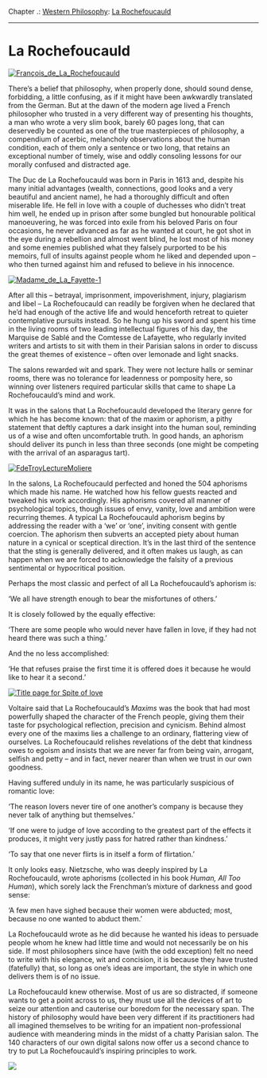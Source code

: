Chapter .: [Western Philosophy](https://www.theschooloflife.com/thebookoflife/category/leisure/western-philosophy/): [La Rochefoucauld](https://www.theschooloflife.com/thebookoflife/the-great-philosophers-la-rochefoucauld/)

* * *

# La Rochefoucauld

[![François_de_La_Rochefoucauld](https://www.theschooloflife.com/thebookoflife/wp-content/uploads/2014/11/Fran%C3%A7ois_de_La_Rochefoucauld1.jpg)](http://www.thebookoflife.org/wp-content/uploads/2014/11/Fran%C3%A7ois_de_La_Rochefoucauld1.jpg)

There’s a belief that philosophy, when properly done, should sound dense, forbidding, a little confusing, as if it might have been awkwardly translated from the German. But at the dawn of the modern age lived a French philosopher who trusted in a very different way of presenting his thoughts, a man who wrote a very slim book, barely 60 pages long, that can deservedly be counted as one of the true masterpieces of philosophy, a compendium of acerbic, melancholy observations about the human condition, each of them only a sentence or two long, that retains an exceptional number of timely, wise and oddly consoling lessons for our morally confused and distracted age.

The Duc de La Rochefoucauld was born in Paris in 1613 and, despite his many initial advantages (wealth, connections, good looks and a very beautiful and ancient name), he had a thoroughly difficult and often miserable life. He fell in love with a couple of duchesses who didn’t treat him well, he ended up in prison after some bungled but honourable political manoeuvering, he was forced into exile from his beloved Paris on four occasions, he never advanced as far as he wanted at court, he got shot in the eye during a rebellion and almost went blind, he lost most of his money and some enemies published what they falsely purported to be his memoirs, full of insults against people whom he liked and depended upon – who then turned against him and refused to believe in his innocence.

[![Madame_de_La_Fayette-1](https://www.theschooloflife.com/thebookoflife/wp-content/uploads/2014/11/Madame_de_La_Fayette-11.jpg)](http://www.thebookoflife.org/wp-content/uploads/2014/11/Madame_de_La_Fayette-11.jpg)

After all this – betrayal, imprisonment, impoverishment, injury, plagiarism and libel – La Rochefoucauld can readily be forgiven when he declared that he’d had enough of the active life and would henceforth retreat to quieter contemplative pursuits instead. So he hung up his sword and spent his time in the living rooms of two leading intellectual figures of his day, the Marquise de Sablé and the Comtesse de Lafayette, who regularly invited writers and artists to sit with them in their Parisian salons in order to discuss the great themes of existence – often over lemonade and light snacks.

The salons rewarded wit and spark. They were not lecture halls or seminar rooms, there was no tolerance for leadenness or pomposity here, so winning over listeners required particular skills that came to shape La Rochefoucauld’s mind and work.

It was in the salons that La Rochefoucauld developed the literary genre for which he has become known: that of the maxim or aphorism, a pithy statement that deftly captures a dark insight into the human soul, reminding us of a wise and often uncomfortable truth. In good hands, an aphorism should deliver its punch in less than three seconds (one might be competing with the arrival of an asparagus tart).

[![FdeTroyLectureMoliere](https://www.theschooloflife.com/thebookoflife/wp-content/uploads/2014/11/FdeTroyLectureMoliere.jpg)](http://www.thebookoflife.org/wp-content/uploads/2014/11/FdeTroyLectureMoliere.jpg)

In the salons, La Rochefoucauld perfected and honed the 504 aphorisms which made his name. He watched how his fellow guests reacted and tweaked his work accordingly. His aphorisms covered all manner of psychological topics, though issues of envy, vanity, love and ambition were recurring themes. A typical La Rochefoucauld aphorism begins by addressing the reader with a ‘we’ or ‘one’, inviting consent with gentle coercion. The aphorism then subverts an accepted piety about human nature in a cynical or sceptical direction. It’s in the last third of the sentence that the sting is generally delivered, and it often makes us laugh, as can happen when we are forced to acknowledge the falsity of a previous sentimental or hypocritical position.

Perhaps the most classic and perfect of all La Rochefoucauld’s aphorism is:

‘We all have strength enough to bear the misfortunes of others.’

It is closely followed by the equally effective:

‘There are some people who would never have fallen in love, if they had not heard there was such a thing.’

And the no less accomplished:

‘He that refuses praise the first time it is offered does it because he would like to hear it a second.’

[![Title page for Spite of love](https://www.theschooloflife.com/thebookoflife/wp-content/uploads/2014/11/1598296751.jpg)](http://www.thebookoflife.org/wp-content/uploads/2014/11/1598296751.jpg)

Voltaire said that La Rochefoucauld’s _Maxims_ was the book that had most powerfully shaped the character of the French people, giving them their taste for psychological reflection, precision and cynicism. Behind almost every one of the maxims lies a challenge to an ordinary, flattering view of ourselves. La Rochefoucauld relishes revelations of the debt that kindness owes to egoism and insists that we are never far from being vain, arrogant, selfish and petty – and in fact, never nearer than when we trust in our own goodness.

Having suffered unduly in its name, he was particularly suspicious of romantic love:

‘The reason lovers never tire of one another’s company is because they never talk of anything but themselves.’

‘If one were to judge of love according to the greatest part of the effects it produces, it might very justly pass for hatred rather than kindness.’

‘To say that one never flirts is in itself a form of flirtation.’

It only looks easy. Nietzsche, who was deeply inspired by La Rochefoucauld, wrote aphorisms (collected in his book _Human, All Too Human_), which sorely lack the Frenchman’s mixture of darkness and good sense:

‘A few men have sighed because their women were abducted; most, because no one wanted to abduct them.’

La Rochefoucauld wrote as he did because he wanted his ideas to persuade people whom he knew had little time and would not necessarily be on his side. If most philosophers since have (with the odd exception) felt no need to write with his elegance, wit and concision, it is because they have trusted (fatefully) that, so long as one’s ideas are important, the style in which one delivers them is of no issue.

La Rochefoucauld knew otherwise. Most of us are so distracted, if someone wants to get a point across to us, they must use all the devices of art to seize our attention and cauterise our boredom for the necessary span. The history of philosophy would have been very different if its practitioners had all imagined themselves to be writing for an impatient non-professional audience with meandering minds in the midst of a chatty Parisian salon. The 140 characters of our own digital salons now offer us a second chance to try to put La Rochefoucauld’s inspiring principles to work.

[![](https://img.youtube.com/vi/8CEvFA7laik/0.jpg)](https://www.youtube.com/embed/8CEvFA7laik '')
